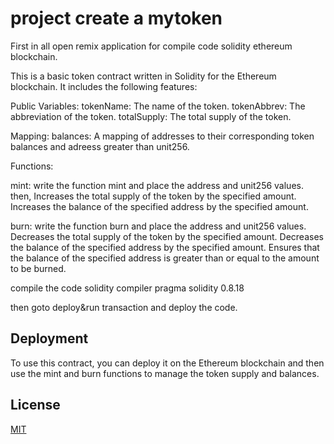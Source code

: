 # project  create a mytoken 


First in all open remix application for compile code solidity ethereum blockchain.

This is a basic token contract written in Solidity for the Ethereum blockchain. It includes the following features:

Public Variables:
tokenName: The name of the token.
tokenAbbrev: The abbreviation of the token.
totalSupply: The total supply of the token.


Mapping:
balances: A mapping of addresses to their corresponding token balances and adreess greater than unit256.

Functions:

mint:
write the function mint and place the address and unit256 values.
then, 
Increases the total supply of the token by the specified amount.
Increases the balance of the specified address by the specified amount.

burn:
write the function burn and place the address and unit256 values.
Decreases the total supply of the token by the specified amount.
Decreases the balance of the specified address by the specified amount.
Ensures that the balance of the specified address is greater than or equal to the amount to be burned.

compile the code solidity compiler pragma solidity 0.8.18 

then goto deploy&run transaction and deploy the code.









## Deployment

To use this contract, you can deploy it on the Ethereum blockchain and then use the mint and burn functions to manage the token supply and balances.



## License

[MIT](https://choosealicense.com/licenses/mit/)
